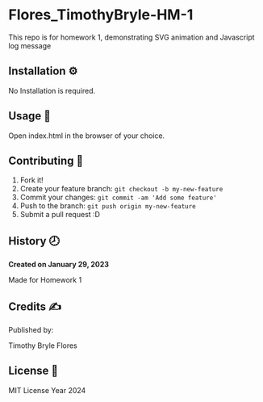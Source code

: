 # Flores_TimothyBryle-HM-1
This repo is for homework 1, demonstrating SVG animation and Javascript log message


## Installation :gear:

No Installation is required.

## Usage :hammer:

Open index.html in the browser of your choice.

## Contributing :bookmark:

1. Fork it!
2. Create your feature branch: `git checkout -b my-new-feature`
3. Commit your changes: `git commit -am 'Add some feature'`
4. Push to the branch: `git push origin my-new-feature`
5. Submit a pull request :D

## History :clock8:

**Created on January 29, 2023**

Made for Homework 1

## Credits :writing_hand:
Published by:

Timothy Bryle Flores

## License :page_facing_up:

MIT License Year 2024

